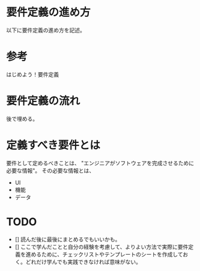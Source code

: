 # 要件定義の進め方
以下に要件定義の進め方を記述。

# 参考
はじめよう！要件定義

# 要件定義の流れ
後で埋める。

# 定義すべき要件とは
要件として定めるべきことは、 "エンジニアがソフトウェアを完成させるために必要な情報"。
その必要な情報とは、
- UI
- 機能
- データ

# TODO
- [] 読んだ後に最後にまとめるでもいいかも。
- [] ここで学んだことと自分の経験を考慮して、よりよい方法で実際に要件定義を進めるために、チェックリストやテンプレートのシートを作成しておく。どれだけ学んでも実践できなければ意味がない。
